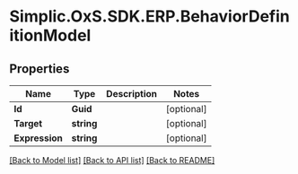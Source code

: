 # Simplic.OxS.SDK.ERP.BehaviorDefinitionModel

## Properties

Name | Type | Description | Notes
------------ | ------------- | ------------- | -------------
**Id** | **Guid** |  | [optional] 
**Target** | **string** |  | [optional] 
**Expression** | **string** |  | [optional] 

[[Back to Model list]](../README.md#documentation-for-models) [[Back to API list]](../README.md#documentation-for-api-endpoints) [[Back to README]](../README.md)

